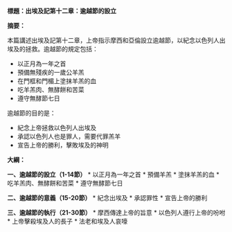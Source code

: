 **標題：出埃及記第十二章：逾越節的設立**

**摘要：**

本篇講述出埃及記第十二章，上帝指示摩西和亞倫設立逾越節，以紀念以色列人出埃及的拯救。逾越節的規定包括：

* 以正月為一年之首
* 預備無殘疾的一歲公羊羔
* 在門框和門楣上塗抹羊羔的血
* 吃羊羔肉、無酵餅和苦菜
* 遵守無酵節七日

逾越節的目的是：

* 紀念上帝拯救以色列人出埃及
* 承認以色列人也是罪人，需要代罪羔羊
* 宣告上帝的勝利，擊敗埃及的神明

**大綱：**

**一、逾越節的設立（1-14節）**
    * 以正月為一年之首
    * 預備羊羔
    * 塗抹羊羔的血
    * 吃羊羔肉、無酵餅和苦菜
    * 遵守無酵節七日

**二、逾越節的意義（15-20節）**
    * 紀念出埃及
    * 承認罪性
    * 宣告上帝的勝利

**三、逾越節的執行（21-30節）**
    * 摩西傳達上帝的旨意
    * 以色列人遵行上帝的吩咐
    * 上帝擊殺埃及人的長子
    * 法老和埃及人哀嚎
